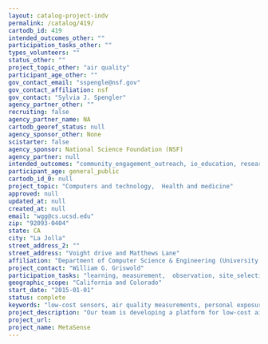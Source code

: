 ```yaml
---
layout: catalog-project-indv
permalink: /catalog/419/
cartodb_id: 419
intended_outcomes_other: ""
participation_tasks_other: ""
types_volunteers: ""
status_other: ""
project_topic_other: "air quality"
participant_age_other: ""
gov_contact_email: "sspengle@nsf.gov"
gov_contact_affiliation: nsf
gov_contact: "Sylvia J. Spengler"
agency_partner_other: ""
recruiting: false
agency_partner_name: NA
cartodb_georef_status: null
agency_sponsor_other: None
scistarter: false
agency_sponsor: National Science Foundation (NSF)
agency_partner: null
intended_outcomes: "community_engagement_outreach, io_education, research_advancement"
participant_age: general_public
cartodb_id_0: null
project_topic: "Computers and technology,  Health and medicine"
approved: null
updated_at: null
created_at: null
email: "wgg@cs.ucsd.edu"
zip: "92093-0404"
state: CA
city: "La Jolla"
street_address_2: ""
street_address: "Voight drive and Matthews Lane"
affiliation: "Department of Computer Science & Engineering (University of California, San Diego)"
project_contact: "William G. Griswold"
participation_tasks: "learning, measurement,  observation, site_selection_description"
geographic_scope: "California and Colorado"
start_date: "2015-01-01"
status: complete
keywords: "low-cost sensors, air quality measurements, personal exposure"
project_description: "Our team is developing a platform for low-cost air quality sensors that may be used for personal exposure monitoring, stationary continuous monitoring, or mobile applications (e.g., monitoring via drones). This project aims to improve not only calibration methods for these sensors, but also method of detecting de-calibration and ways to leverage separate data sets (e.g., local traffic) through machine learning. Overall this will result in a more robust and useful sensing system that will support air quality and public health investigations. Additionally, features like an associated app and database will make the platform more user friendly. The MetaSense monitors have been deployed in Los Angeles as part of a larger campaign to examine community questions around urban oil and gas development and we hope to utilize them for more community-based research applications in the future."
project_url: 
project_name: MetaSense
---
```

